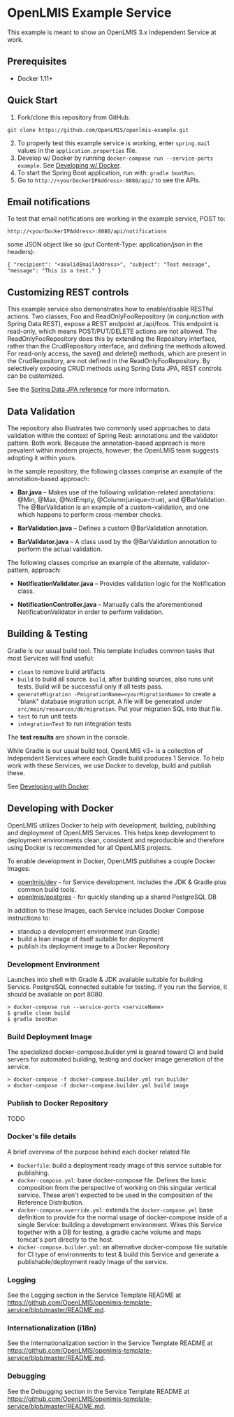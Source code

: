 # OpenLMIS Example Service
This example is meant to show an OpenLMIS 3.x Independent Service at work.

## Prerequisites
* Docker 1.11+

## Quick Start
1. Fork/clone this repository from GitHub.

 ```shell
 git clone https://github.com/OpenLMIS/openlmis-example.git
 ```
2. To properly test this example service is working, enter `spring.mail` values in the `application.properties` file.
3. Develop w/ Docker by running `docker-compose run --service-ports example`.
See [Developing w/ Docker](#devdocker).
4. To start the Spring Boot application, run with: `gradle bootRun`.
5. Go to `http://<yourDockerIPAddress>:8080/api/` to see the APIs.

## Email notifications
To test that email notifications are working in the example service, POST to:

 `http://<yourDockerIPAddress>:8080/api/notifications`

 some JSON object like so (put Content-Type: application/json in the headers):

 ```
 { "recipient": "<aValidEmailAddress>", "subject": "Test message", "message": "This is a test." }
 ```

## Customizing REST controls
This example service also demonstrates how to enable/disable RESTful actions.
Two classes, Foo and ReadOnlyFooRepository (in conjunction with Spring Data
REST), expose a REST endpoint at /api/foos. This endpoint is read-only, which
means POST/PUT/DELETE actions are not allowed. The ReadOnlyFooRepository does
this by extending the Repository interface, rather than the CrudRepository
interface, and defining the methods allowed. For read-only access, the save()
and delete() methods, which are present in the CrudRepository, are not defined
in the ReadOnlyFooRepository. By selectively exposing CRUD methods using Spring
Data JPA, REST controls can be customized.

See the [Spring Data JPA reference](http://docs.spring.io/spring-data/jpa/docs/current/reference/html/#repositories.definition-tuning)
for more information.

## Data Validation
The repository also illustrates two commonly used approaches to data validation within the context of Spring Rest: annotations and the validator pattern. Both work. Because the annotation-based approach is more prevalent within modern projects, however, the OpenLMIS team suggests adopting it within yours.

In the sample repository, the following classes comprise an example of the annotation-based approach:

 - **Bar.java** – Makes use of the following validation-related annotations: @Min, @Max, @NotEmpty, @Column(unique=true), and
   @BarValidation. The @BarValidation is an example of a
   custom-validation, and one which happens to perform cross-member
   checks.

 - **BarValidation.java** – Defines a custom @BarValidation annotation.

 - **BarValidator.java** – A class used by the @BarValidation annotation to perform the actual validation.

The following classes comprise an example of the alternate, validator-pattern, approach:

- **NotificationValidator.java** – Provides validation logic for the Notification class.

- **NotificationController.java** – Manually calls the aforementioned NotificationValidator in order to perform validation.

## Building & Testing

Gradle is our usual build tool.  This template includes common tasks
that most Services will find useful:

- `clean` to remove build artifacts
- `build` to build all source. `build`, after building sources, also runs unit tests. Build will be successful only if all tests pass.
- `generateMigration -PmigrationName=<yourMigrationName>` to create a
"blank" database migration script. A file
will be generated under `src/main/resources/db/migration`. Put your
migration SQL into that file.
- `test` to run unit tests
- `integrationTest` to run integration tests

The **test results** are shown in the console.

While Gradle is our usual build tool, OpenLMIS v3+ is a collection of
Independent Services where each Gradle build produces 1 Service.
To help work with these Services, we use Docker to develop, build and
publish these.

See [Developing with Docker](#devdocker).

## <a name="devdocker"></a> Developing with Docker

OpenLMIS utilizes Docker to help with development, building, publishing
and deployment of OpenLMIS Services. This helps keep development to
deployment environments clean, consistent and reproducible and
therefore using Docker is recommended for all OpenLMIS projects.

To enable development in Docker, OpenLMIS publishes a couple Docker
Images:

- [openlmis/dev](https://hub.docker.com/r/openlmis/dev/) - for Service
development.  Includes the JDK & Gradle plus common build tools.
- [openlmis/postgres](https://hub.docker.com/r/openlmis/postgres/) - for
quickly standing up a shared PostgreSQL DB

In addition to these Images, each Service includes Docker Compose
instructions to:

- standup a development environment (run Gradle)
- build a lean image of itself suitable for deployment
- publish its deployment image to a Docker Repository

### Development Environment
Launches into shell with Gradle & JDK available suitable for building
Service.  PostgreSQL connected suitable for testing. If you run the
Service, it should be available on port 8080.

```shell
> docker-compose run --service-ports <serviceName>
$ gradle clean build
$ gradle bootRun
```

### Build Deployment Image
The specialized docker-compose.builder.yml is geared toward CI and build
servers for automated building, testing and docker image generation of
the service.

```shell
> docker-compose -f docker-compose.builder.yml run builder
> docker-compose -f docker-compose.builder.yml build image
```

### Publish to Docker Repository
TODO

### Docker's file details
A brief overview of the purpose behind each docker related file

- `Dockerfile`:  build a deployment ready image of this service
suitable for publishing.
- `docker-compose.yml`:  base docker-compose file.  Defines the
basic composition from the perspective of working on this singular
vertical service.  These aren't expected to be used in the
composition of the Reference Distribution.
- `docker-compose.override.yml`:  extends the `docker-compose.yml`
base definition to provide for the normal usage of docker-compose
inside of a single Service:  building a development environment.
Wires this Service together with a DB for testing, a gradle cache
volume and maps tomcat's port directly to the host.
- `docker-compose.builder.yml`:  an alternative docker-compose file
suitable for CI type of environments to test & build this Service
and generate a publishable/deployment ready Image of the service.

### Logging
See the Logging section in the Service Template README at
https://github.com/OpenLMIS/openlmis-template-service/blob/master/README.md.

### Internationalization (i18n)
See the Internationalization section in the Service Template README at 
https://github.com/OpenLMIS/openlmis-template-service/blob/master/README.md.

### Debugging
See the Debugging section in the Service Template README at
https://github.com/OpenLMIS/openlmis-template-service/blob/master/README.md.
